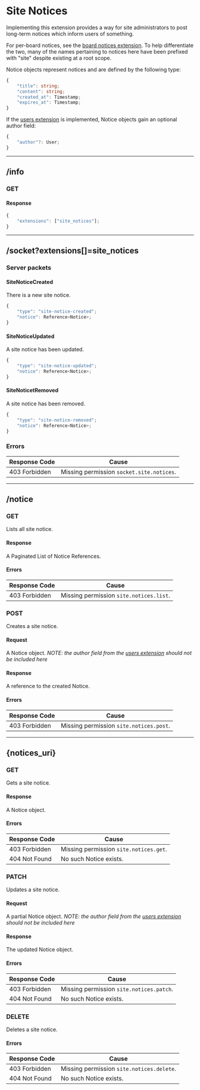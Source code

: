 Site Notices
============
Implementing this extension provides a way for site administrators to post long-term notices which inform users of something.

For per-board notices, see the [board notices extension](./board_notices.md).
To help differentiate the two, many of the names pertaining to notices here have been prefixed with "site" despite existing at a root scope.

Notice objects represent notices and are defined by the following type:
```typescript
{
	"title": string;
	"content": string;
	"created_at": Timestamp;
	"expires_at": Timestamp;
}
```

If the [users extension](./users.md) is implemented, Notice objects gain an optional author field:
```typescript
{
	"author"?: User;
}
```

--------------------------------------------------------------------------------

## /info
### GET
#### Response
```typescript
{
	"extensions": ["site_notices"];
}
```

--------------------------------------------------------------------------------

## /socket?extensions[]=site_notices
### Server packets
#### SiteNoticeCreated
There is a new site notice.
```typescript
{
	"type": "site-notice-created";
	"notice": Reference<Notice>;
}
```
#### SiteNoticeUpdated
A site notice has been updated.
```typescript
{
	"type": "site-notice-updated";
	"notice": Reference<Notice>;
}
```
#### SiteNoticetRemoved
A site notice has been removed.
```typescript
{
	"type": "site-notice-removed";
	"notice": Reference<Notice>;
}
```
### Errors
| Response Code | Cause                                     |
|---------------|-------------------------------------------|
| 403 Forbidden | Missing permission `socket.site.notices`. |

--------------------------------------------------------------------------------

## /notice
### GET
Lists all site notice.
#### Response
A Paginated List of Notice References.
#### Errors
| Response Code | Cause                                   |
|---------------|-----------------------------------------|
| 403 Forbidden | Missing permission `site.notices.list`. |

### POST
Creates a site notice.
#### Request
A Notice object.
*NOTE: the author field from the [users extension](./users.md) should not be included here*
#### Response
A reference to the created Notice.
#### Errors
| Response Code | Cause                                   |
|---------------|-----------------------------------------|
| 403 Forbidden | Missing permission `site.notices.post`. |

--------------------------------------------------------------------------------

## {notices_uri}
### GET
Gets a site notice.
#### Response
A Notice object.
#### Errors
| Response Code | Cause                                  |
|---------------|----------------------------------------|
| 403 Forbidden | Missing permission `site.notices.get`. |
| 404 Not Found | No such Notice exists.                 |

### PATCH
Updates a site notice.
#### Request
A partial Notice object.
*NOTE: the author field from the [users extension](./users.md) should not be included here*
#### Response
The updated Notice object.
#### Errors
| Response Code | Cause                                    |
|---------------|------------------------------------------|
| 403 Forbidden | Missing permission `site.notices.patch`. |
| 404 Not Found | No such Notice exists.                   |

### DELETE
Deletes a site notice.
#### Errors
| Response Code | Cause                                     |
|---------------|-------------------------------------------|
| 403 Forbidden | Missing permission `site.notices.delete`. |
| 404 Not Found | No such Notice exists.                    |
